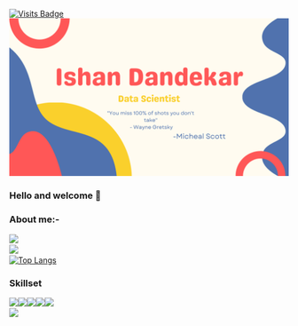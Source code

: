 [![Visits Badge](https://badges.pufler.dev/visits/puf17640/git-badges)](https://badges.pufler.dev)
![](https://github.com/ishandandekar/ishandandekar/blob/main/banner.png)

### Hello and welcome 👋
### About me:-
![](https://media.giphy.com/media/lW9XPLjNXyDDO/giphy.gif)<br>
<img src="https://github-readme-stats.vercel.app/api?username=ishandandekar&show_icons=true&theme=dark"/><br>
[![Top Langs](https://github-readme-stats.vercel.app/api/top-langs/?username=ishandandekar&layout=compact)](https://github.com/anuraghazra/github-readme-stats)
### Skillset
<img height=50 src="https://cdn.jsdelivr.net/gh/devicons/devicon/icons/python/python-original.svg"/><img height=50 src="https://cdn.jsdelivr.net/gh/devicons/devicon/icons/java/java-original.svg"/><img height=50 src="https://cdn.jsdelivr.net/gh/devicons/devicon/icons/html5/html5-original.svg" /><img height=50 src="https://cdn.jsdelivr.net/gh/devicons/devicon/icons/git/git-plain.svg"/><img height=50 src="https://cdn.jsdelivr.net/gh/devicons/devicon/icons/github/github-original.svg"/><br>
[![](https://img.shields.io/badge/linkedin-%230077B5.svg?style=for-the-badge&logo=linkedin)](https://www.linkedin.com/in/ishan-dandekar-2a4a17209/)<br>
<!--
**ishandandekar/ishandandekar** is a ✨ _special_ ✨ repository because its `README.md` (this file) appears on your GitHub profile.

Here are some ideas to get you started:

- 🔭 I’m currently working on ...
- 🌱 I’m currently learning ...
- 👯 I’m looking to collaborate on ...
- 🤔 I’m looking for help with ...
- 💬 Ask me about ...
- 📫 How to reach me: ...
- 😄 Pronouns: ...
- ⚡ Fun fact: ...
-->
